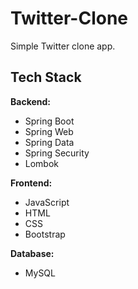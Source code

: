 # Twitter-Clone

Simple Twitter clone app.

## Tech Stack

**Backend:** 
- Spring Boot 
- Spring Web 
- Spring Data
- Spring Security 
- Lombok

**Frontend:** 
- JavaScript 
- HTML
- CSS
- Bootstrap

**Database:** 
- MySQL

